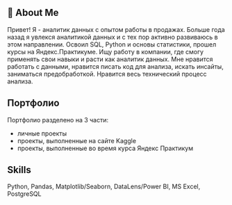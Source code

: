 ## 🚀 About Me
Привет! Я - аналитик данных с опытом работы в продажах. 
Больше года назад я увлекся аналитикой данных и с тех пор активно развиваюсь в этом направлении. Освоил SQL, Python и основы статистики, прошел курсы на Яндекс.Практикуме. Ищу работу в компании, где смогу применять свои навыки и расти как аналитик данных.
Мне нравится работать с данными, нравится писать код для анализа, искать инсайты, заниматься предобработкой. Нравится весь технический процесс анализа.

## Портфолио 
Портфолио разделено на 3 части: 
- личные проекты
- проекты, выполненные на сайте Kaggle
- проекты, выполненные во время курса Яндекс Практикум

## Skills
Python, Pandas, Matplotlib/Seaborn, DataLens/Power BI, MS Excel, PostgreSQL
